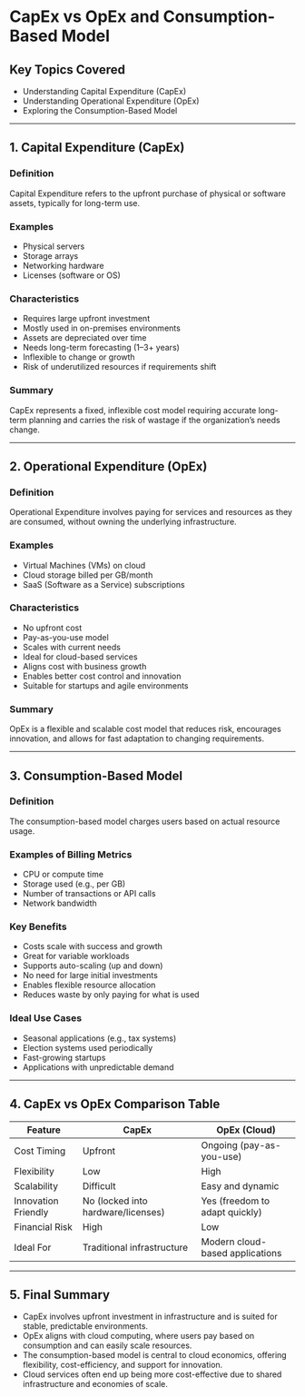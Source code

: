 # CapEx vs OpEx and Consumption-Based Model

## Key Topics Covered

- Understanding Capital Expenditure (CapEx)
- Understanding Operational Expenditure (OpEx)
- Exploring the Consumption-Based Model

---

## 1. Capital Expenditure (CapEx)

### Definition
Capital Expenditure refers to the upfront purchase of physical or software assets, typically for long-term use.

### Examples
- Physical servers
- Storage arrays
- Networking hardware
- Licenses (software or OS)

### Characteristics
- Requires large upfront investment
- Mostly used in on-premises environments
- Assets are depreciated over time
- Needs long-term forecasting (1–3+ years)
- Inflexible to change or growth
- Risk of underutilized resources if requirements shift

### Summary
CapEx represents a fixed, inflexible cost model requiring accurate long-term planning and carries the risk of wastage if the organization’s needs change.

---

## 2. Operational Expenditure (OpEx)

### Definition
Operational Expenditure involves paying for services and resources as they are consumed, without owning the underlying infrastructure.

### Examples
- Virtual Machines (VMs) on cloud
- Cloud storage billed per GB/month
- SaaS (Software as a Service) subscriptions

### Characteristics
- No upfront cost
- Pay-as-you-use model
- Scales with current needs
- Ideal for cloud-based services
- Aligns cost with business growth
- Enables better cost control and innovation
- Suitable for startups and agile environments

### Summary
OpEx is a flexible and scalable cost model that reduces risk, encourages innovation, and allows for fast adaptation to changing requirements.

---

## 3. Consumption-Based Model

### Definition
The consumption-based model charges users based on actual resource usage.

### Examples of Billing Metrics
- CPU or compute time
- Storage used (e.g., per GB)
- Number of transactions or API calls
- Network bandwidth

### Key Benefits
- Costs scale with success and growth
- Great for variable workloads
- Supports auto-scaling (up and down)
- No need for large initial investments
- Enables flexible resource allocation
- Reduces waste by only paying for what is used

### Ideal Use Cases
- Seasonal applications (e.g., tax systems)
- Election systems used periodically
- Fast-growing startups
- Applications with unpredictable demand

---

## 4. CapEx vs OpEx Comparison Table

| Feature              | CapEx                              | OpEx (Cloud)                        |
|----------------------|-------------------------------------|-------------------------------------|
| Cost Timing          | Upfront                            | Ongoing (pay-as-you-use)           |
| Flexibility          | Low                                | High                               |
| Scalability          | Difficult                          | Easy and dynamic                   |
| Innovation Friendly  | No (locked into hardware/licenses) | Yes (freedom to adapt quickly)     |
| Financial Risk       | High                               | Low                                |
| Ideal For            | Traditional infrastructure         | Modern cloud-based applications    |

---

## 5. Final Summary

- CapEx involves upfront investment in infrastructure and is suited for stable, predictable environments.
- OpEx aligns with cloud computing, where users pay based on consumption and can easily scale resources.
- The consumption-based model is central to cloud economics, offering flexibility, cost-efficiency, and support for innovation.
- Cloud services often end up being more cost-effective due to shared infrastructure and economies of scale.


